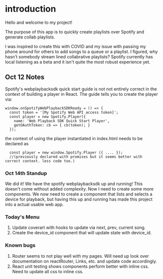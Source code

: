
# introduction
Hello and welcome to my project!

The purpose of this app is to quickly create playlists over Spotify and generate collab playlists.

I was inspired to create this with COVID and my issue with passing my phone around
for others to add songs to a queue or a playlist. I figured, why hasn't somebody stream
lined collabrative playlists? Spotify currently has local listening as a beta and it isn't
quite the most robust experience yet.

## Oct 12 Notes

Spotify's webplaybacksdk quick start guide is not not entirely correct in the context of 
building a player in React. The guide tells you to create the player via:

```
window.onSpotifyWebPlaybackSDKReady = () => {
  const token = '[My Spotify Web API access token]';
  const player = new Spotify.Player({
    name: 'Web Playback SDK Quick Start Player',
    getOAuthToken: cb => { cb(token); }
  });
```
the context of using the player instantiated in index.html needs to be declared as 
```
  const player = new window.Spotify.Player ({ .... });
  //(previously declared with promises but it seems better with correct context. less code too.)
```

### Oct 14th Standup

We did it! We have the spotify webplaybacksdk up and running!
This doesn't come without added complexity. Now I need to create some more components.
We now need to create a component that lists and selects a device for playback,
but having this up and running has made this project into a actual usable web app.

### Today's Menu

1. Update coverart with hooks to update via next, prev, current song.
2. Create the device_id component that will update state with device_id.

### Known bugs

1. Router seems to not play well with my pages. Will need up look over documentation on reactRouter, Links, etc. and update code accordingly.
2. React unit testing shows components perform better with inline css. Need to update all css to inline css.
